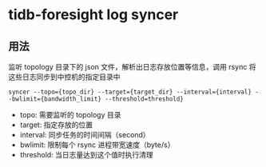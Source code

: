 # tidb-foresight log syncer
## 用法
监听 topology 目录下的 json 文件，解析出日志存放位置等信息，调用 rsync 将这些日志同步到中控机的指定目录中

```
syncer --topo={topo_dir} --target={target_dir} --interval={interval} --bwlimit={bandwidth_limit} --threshold=threshold}
```

- topo: 需要监听的 topology 目录
- target: 指定存放的位置
- interval: 同步任务的时间间隔（second）
- bwlimit: 限制每个 rsync 进程带宽速度（byte/s）
- threshold: 当日志量达到这个值时执行清理
